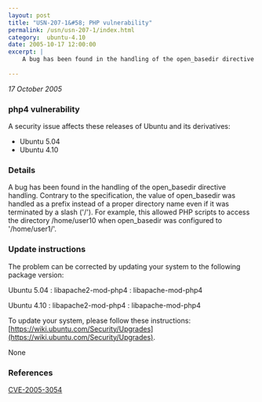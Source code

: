```yaml
---
layout: post
title: "USN-207-1&#58; PHP vulnerability"
permalink: /usn/usn-207-1/index.html
category:  ubuntu-4.10
date: 2005-10-17 12:00:00
excerpt: |
    A bug has been found in the handling of the open_basedir directive handling. Contrary to the specification, the value of open_basedir was handled as a prefix instead of a proper directory name even if it was terminated by a slash (&#39;/&#39;). For example, this allowed PHP scripts to access the directory /home/user10 when open_basedir was configured to &#39;/home/user1/&#39;.
    
--- 
```

 
 

*17 October 2005*

### php4 vulnerability

A security issue affects these releases of Ubuntu and its derivatives:

* Ubuntu 5.04
* Ubuntu 4.10

### Details

A bug has been found in the handling of the open_basedir directive handling. Contrary to the specification, the value of open_basedir was handled as a prefix instead of a proper directory name even if it was terminated by a slash (&#39;/&#39;). For example, this allowed PHP scripts to access the directory /home/user10 when open_basedir was configured to &#39;/home/user1/&#39;.

### Update instructions

The problem can be corrected by updating your system to the following package version:

Ubuntu 5.04
 : libapache2-mod-php4 
 : libapache-mod-php4 

Ubuntu 4.10
 : libapache2-mod-php4 
 : libapache-mod-php4 

To update your system, please follow these instructions: [https://wiki.ubuntu.com/Security/Upgrades](https://wiki.ubuntu.com/Security/Upgrades).

None

### References

 
 [CVE-2005-3054](http://people.ubuntu.com/~ubuntu-security/cve/CVE-2005-3054)
 

